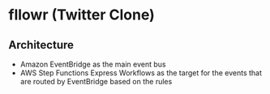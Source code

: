 # fllowr (Twitter Clone)

## Architecture

- Amazon EventBridge as the main event bus
- AWS Step Functions Express Workflows as the target for the events that are routed by EventBridge based on the rules
